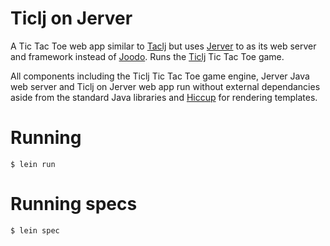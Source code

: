 # Ticlj on Jerver

A Tic Tac Toe web app similar to [Taclj][1] but uses [Jerver][2] to as
its web server and framework instead of [Joodo][3]. Runs the [Ticlj][4]
Tic Tac Toe game.

All components including the Ticlj Tic Tac Toe game engine, Jerver Java web server
and Ticlj on Jerver web app run without external dependancies aside from
the standard Java libraries and [Hiccup][5] for rendering templates.

# Running

    $ lein run

# Running specs

    $ lein spec


[1]: https://github.com/spadin/taclj
[2]: https://github.com/spadin/Jerver
[3]: http://www.joodoweb.com/
[4]: https://github.com/spadin/ticlj
[5]: https://github.com/weavejester/hiccup
